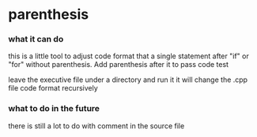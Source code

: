 # parenthesis

### what it can do
this is a little tool to adjust code format that a single statement after "if" or "for" without parenthesis.
Add parenthesis after it to pass code test

leave the executive file under a directory and run it
it will change the .cpp file code format recursively

### what to do in the future
there is still a lot to do with comment in the source file
